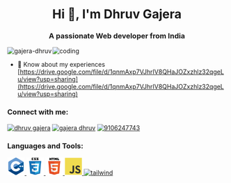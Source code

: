 <h1 align="center">Hi 👋, I'm Dhruv Gajera</h1>
<h3 align="center">A passionate Web developer from India</h3>
<!-- <img align="right" alt="coding" width="400" src="https://camo.githubusercontent.com/7cc4614ccf560c63d36fedf006917e16df87e660620e8274d9216d2d97c3be1c/68747470733a2f2f692e67697068792e636f6d2f6d656469612f76312e59326c6b505463354d4749334e6a457861334e79633235796347313263474a7a62334272636a467365545179616e4e7a6257316d646e4a685a7a4a6d4e4770766147733364435a6c634431324d563970626e526c636d35686246396e61575a66596e6c666157516d593351395a772f4c3152317476493973766b495777705659722f67697068792e676966">
 -->
<img align="right" alt="coding" width="400" src="https://raw.githubusercontent.com/sanjay-kv/sanjay-kv/main/Assets/illustration.png">

<p align="left"> <img src="https://komarev.com/ghpvc/?username=gajera-dhruv&label=Profile%20views&color=0e75b6&style=flat" alt="gajera-dhruv" /> </p>

- 📄 Know about my experiences [https://drive.google.com/file/d/1qnmAxp7VJhrIV8QHaJOZxzhlz32qgeLu/view?usp=sharing](https://drive.google.com/file/d/1qnmAxp7VJhrIV8QHaJOZxzhlz32qgeLu/view?usp=sharing)

<h3 align="left">Connect with me:</h3>
<p align="left">
<a href="https://linkedin.com/in/dhruv gajera" target="blank"><img align="center" src="https://raw.githubusercontent.com/rahuldkjain/github-profile-readme-generator/master/src/images/icons/Social/linked-in-alt.svg" alt="dhruv gajera" height="30" width="40" /></a>
<a href="https://www.codechef.com/users/gajera dhruv" target="blank"><img align="center" src="https://cdn.jsdelivr.net/npm/simple-icons@3.1.0/icons/codechef.svg" alt="gajera dhruv" height="30" width="40" /></a>
<a href="https://www.leetcode.com/9106247743" target="blank"><img align="center" src="https://raw.githubusercontent.com/rahuldkjain/github-profile-readme-generator/master/src/images/icons/Social/leet-code.svg" alt="9106247743" height="30" width="40" /></a>
</p>

<h3 align="left">Languages and Tools:</h3>
<p align="left"> <a href="https://www.w3schools.com/cpp/" target="_blank" rel="noreferrer"> <img src="https://raw.githubusercontent.com/devicons/devicon/master/icons/cplusplus/cplusplus-original.svg" alt="cplusplus" width="40" height="40"/> </a> <a href="https://www.w3schools.com/css/" target="_blank" rel="noreferrer"> <img src="https://raw.githubusercontent.com/devicons/devicon/master/icons/css3/css3-original-wordmark.svg" alt="css3" width="40" height="40"/> </a> <a href="https://www.w3.org/html/" target="_blank" rel="noreferrer"> <img src="https://raw.githubusercontent.com/devicons/devicon/master/icons/html5/html5-original-wordmark.svg" alt="html5" width="40" height="40"/> </a> <a href="https://developer.mozilla.org/en-US/docs/Web/JavaScript" target="_blank" rel="noreferrer"> <img src="https://raw.githubusercontent.com/devicons/devicon/master/icons/javascript/javascript-original.svg" alt="javascript" width="40" height="40"/> </a> <a href="https://tailwindcss.com/" target="_blank" rel="noreferrer"> <img src="https://www.vectorlogo.zone/logos/tailwindcss/tailwindcss-icon.svg" alt="tailwind" width="40" height="40"/> </a> </p>

